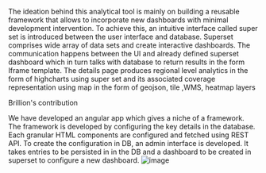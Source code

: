 The ideation behind this analytical tool is mainly on building a reusable framework that allows to incorporate new dashboards with minimal development intervention. To achieve this, an intuitive interface called super set is introduced between the user interface and database.
Superset comprises wide array of data sets and create interactive dashboards. The communication happens between the UI and already defined superset dashboard which in turn talks with database to return results in the form Iframe template.
The details page produces regional level analytics in the form of highcharts using super set and its associated coverage representation using map in the form of geojson, tile ,WMS, heatmap layers

Brillion's contribution

We have developed an angular app which gives a niche of a framework. The framework is developed by configuring the key details in the database. Each granular HTML components are configured and fetched using REST API. To create the configuration in DB, an admin interface is developed. It takes entries to be persisted in in the DB and a dashboard to be created in superset to configure a new dashboard.
![image](https://user-images.githubusercontent.com/58075995/210947207-9d5ac214-98a6-4ef6-ab2f-b33064a9fdd3.png)
